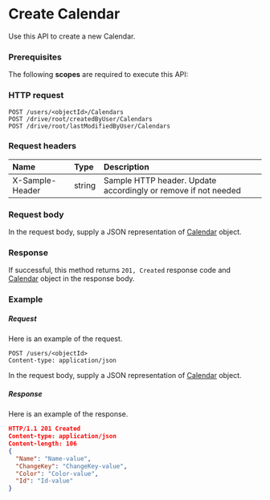 # Create Calendar

Use this API to create a new Calendar.
### Prerequisites
The following **scopes** are required to execute this API: 
### HTTP request
<!-- { "blockType": "ignored" } -->
```http
POST /users/<objectId>/Calendars
POST /drive/root/createdByUser/Calendars
POST /drive/root/lastModifiedByUser/Calendars

```
### Request headers
| Name       | Type | Description|
|:---------------|:--------|:----------|
| X-Sample-Header  | string  | Sample HTTP header. Update accordingly or remove if not needed|

### Request body
In the request body, supply a JSON representation of [Calendar](../resources/calendar.md) object.


### Response
If successful, this method returns `201, Created` response code and [Calendar](../resources/calendar.md) object in the response body.

### Example
##### Request
Here is an example of the request.
<!-- {
  "blockType": "request",
  "name": "create_calendar_from_user"
}-->
```http
POST /users/<objectId>
Content-type: application/json
```
In the request body, supply a JSON representation of [Calendar](../resources/calendar.md) object.
##### Response
Here is an example of the response.
<!-- {
  "blockType": "response",
  "truncated": false,
  "@odata.type": "calendar"
} -->
```json
HTTP/1.1 201 Created
Content-type: application/json
Content-length: 106
{
  "Name": "Name-value",
  "ChangeKey": "ChangeKey-value",
  "Color": "Color-value",
  "Id": "Id-value"
}
```

<!-- uuid: 983aa130-9808-4cfa-9517-d1b5b3f1523e
2015-10-16 16:12:42 UTC -->
<!-- {
  "type": "#page.annotation",
  "description": "Create Calendar",
  "keywords": "",
  "section": "documentation",
  "tocPath": ""
}-->